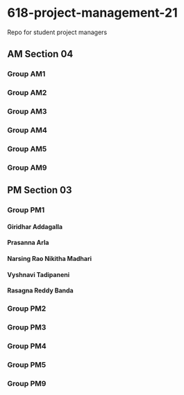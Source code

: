 # 618-project-management-21
Repo for student project managers

## AM Section 04

### Group AM1


### Group AM2


### Group AM3


### Group AM4


### Group AM5


### Group AM9


## PM Section 03

### Group PM1

#### Giridhar Addagalla
#### Prasanna Arla
#### Narsing Rao Nikitha Madhari
#### Vyshnavi Tadipaneni
#### Rasagna Reddy Banda

### Group PM2


### Group PM3


### Group PM4


### Group PM5


### Group PM9

